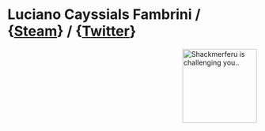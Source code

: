# Luciano Cayssials Fambrini / {[Steam](https://steamcommunity.com/id/Shackmerferu/)} / {[Twitter](https://twitter.com/Sh4ckm)}

<img src="https://avatars.akamai.steamstatic.com/7c770048c8415494c85462db28b45acf7dfd4ef0.jpg" align="right" alt="Shackmerferu is challenging you.."  width="150" height="150"> 



